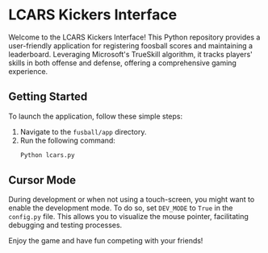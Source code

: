 # LCARS Kickers Interface

Welcome to the LCARS Kickers Interface! This Python repository provides a user-friendly application for registering foosball scores and maintaining a leaderboard. Leveraging Microsoft's TrueSkill algorithm, it tracks players' skills in both offense and defense, offering a comprehensive gaming experience.

## Getting Started

To launch the application, follow these simple steps:

1. Navigate to the `fusball/app` directory.
2. Run the following command:
    ```Python
    Python lcars.py
    ```

## Cursor Mode

During development or when not using a touch-screen, you might want to enable the development mode. To do so, set `DEV_MODE` to `True` in the `config.py` file. This allows you to visualize the mouse pointer, facilitating debugging and testing processes.

Enjoy the game and have fun competing with your friends!